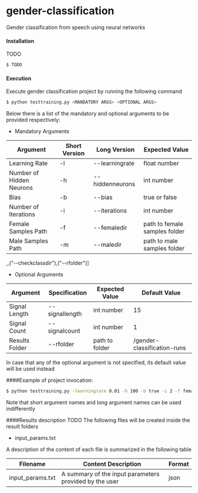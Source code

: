 # gender-classification
Gender classification from speech using neural networks

#### Installation
TODO

```bash
$ TODO
```
#### Execution
Execute gender classification project by running the following command

```bash
$ python testtraining.py <MANDATORY ARGS> <OPTIONAL ARGS>
```

Below there is a list of the mandatory and optional arguments to be provided respectively:

* Mandatory Arguments

| Argument                        |Short Version        | Long Version             | Expected Value                  |
|---------------------------------|---------------------|--------------------------|---------------------------------|
| Learning Rate                   |     -l              |    --learningrate        |          float number           |
| Number of Hidden Neurons        |     -h              |    --hiddenneurons       |          int number             |
| Bias                            |     -b              |    --bias                |          true or false          |
| Number of Iterations            |     -i              |    --iterations          |          int number             |
| Female Samples Path             |     -f              |    --femaledir           |  path to female samples folder  |
| Male Samples Path               |     -m              |    --maledir             |  path to male samples folder    |
,,("--checkclassdir"),("--rfolder")]

* Optional Arguments

| Argument                                 | Specification        |Expected Value        |Default Value                   |
|------------------------------------------|--------------------- |----------------------|--------------------------------|
| Signal Length                            |--signallength        | int number           |   15                           |
| Signal Count                             |--signalcount         | int number           |   1                            |
| Results Folder                           |--rfolder             | path to folder       |  /gender-classification-runs   |


In case that any of the optional argument is not specified, its default value will be used instead

####Example of project invocation:

```bash
$ python testtraining.py -learningrate 0.01 -h 100 -b true -i 2 -f female -m male --rfolder my-classification-results
```
Note that short argument names and long argument names can be used indifferently


####Results description TODO
The following files will be created inside the result folders
* input_params.txt

A description of the content of each file is summarized in the following table

|       Filename            |             Content Description                           |        Format          |
|---------------------------|-----------------------------------------------------------|------------------------|
| input_params.txt          | A summary of the input parameters provided by the user    | json                   |

